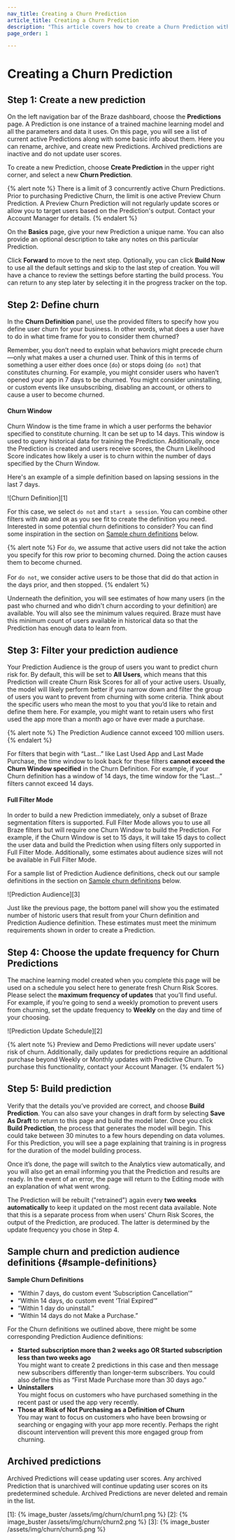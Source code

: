 ```yaml
---
nav_title: Creating a Churn Prediction
article_title: Creating a Churn Prediction
description: "This article covers how to create a Churn Prediction within the Braze dashboard"
page_order: 1

---
```


# Creating a Churn Prediction

## Step 1: Create a new prediction

On the left navigation bar of the Braze dashboard, choose the __Predictions__ page. A Prediction is one instance of a trained machine learning model and all the parameters and data it uses. On this page, you will see a list of current active Predictions along with some basic info about them. Here you can rename, archive, and create new Predictions. Archived predictions are inactive and do not update user scores. 

To create a new Prediction, choose __Create Prediction__ in the upper right corner, and select a new __Churn Prediction__.

{% alert note %}
There is a limit of 3 concurrently active Churn Predictions. Prior to purchasing Predictive Churn, the limit is one active Preview Churn Prediction. A Preview Churn Prediction will not regularly update scores or allow you to target users based on the Prediction's output. Contact your Account Manager for details.
{% endalert %}

On the **Basics** page, give your new Prediction a unique name. You can also provide an optional description to take any notes on this particular Prediction.

Click __Forward__ to move to the next step. Optionally, you can click __Build Now__ to use all the default settings and skip to the last step of creation. You will have a chance to review the settings before starting the build process. You can return to any step later by selecting it in the progress tracker on the top.

## Step 2: Define churn

In the __Churn Definition__ panel, use the provided filters to specify how you define user churn for your business. In other words, what does a user have to do in what time frame for you to consider them churned?

Remember, you don’t need to explain what behaviors might precede churn—only what makes a user a churned user. Think of this in terms of something a user either does once (`do`) or stops doing (`do not`) that constitutes churning. For example, you might consider users who haven’t opened your app in 7 days to be churned. You might consider uninstalling, or custom events like unsubscribing, disabling an account, or others to cause a user to become churned. 

#### Churn Window
Churn Window is the time frame in which a user performs the behavior specified to constitute churning. It can be set up to 14 days. This window is used to query historical data for training the Prediction. Additionally, once the Prediction is created and users receive scores, the Churn Likelihood Score indicates how likely a user is to churn within the number of days specified by the Churn Window. 

Here's an example of a simple definition based on lapsing sessions in the last 7 days.

![Churn Definition][1]

For this case, we select `do not` and `start a session`. You can combine other filters with `AND` and `OR` as you see fit to create the definition you need. Interested in some potential churn definitions to consider? You can find some inspiration in the section on [Sample churn definitions](#sample-definitions) below.

{% alert note %}
For `do`, we assume that active users did not take the action you specify for this row prior to becoming churned. Doing the action causes them to become churned. <br><br>For `do not`, we consider active users to be those that did do that action in the days prior, and then stopped.
{% endalert %}

Underneath the definition, you will see estimates of how many users (in the past who churned and who didn't churn according to your definition) are available. You will also see the minimum values required. Braze must have this minimum count of users available in historical data so that the Prediction has enough data to learn from.

## Step 3: Filter your prediction audience

Your Prediction Audience is the group of users you want to predict churn risk for. By default, this will be set to __All Users__, which means that this Prediction will create Churn Risk Scores for all of your active users. Usually, the model will likely perform better if you narrow down and filter the group of users you want to prevent from churning with some criteria. Think about the specific users who mean the most to you that you’d like to retain and define them here. For example, you might want to retain users who first used the app more than a month ago or have ever made a purchase.

{% alert note %}
The Prediction Audience cannot exceed 100 million users.
{% endalert %}

For filters that begin with “Last...” like Last Used App and Last Made Purchase, the time window to look back for these filters __cannot exceed the Churn Window specified__ in the Churn Definition. For example, if your Churn definition has a window of 14 days, the time window for the “Last...” filters cannot exceed 14 days.

#### Full Filter Mode
In order to build a new Prediction immediately, only a subset of Braze segmentation filters is supported. Full Filter Mode allows you to use all Braze filters but will require one Churn Window to build the Prediction. For example, if the Churn Window is set to 15 days, it will take 15 days to collect the user data and build the Prediction when using filters only supported in Full Filter Mode. Additionally, some estimates about audience sizes will not be available in Full Filter Mode.

For a sample list of Prediction Audience definitions, check out our sample definitions in the section on [Sample churn definitions](#sample-definitions) below.

![Prediction Audience][3]

Just like the previous page, the bottom panel will show you the estimated number of historic users that result from your Churn definition and Prediction Audience definition. These estimates must meet the minimum requirements shown in order to create a Prediction.

## Step 4: Choose the update frequency for Churn Predictions

The machine learning model created when you complete this page will be used on a schedule you select here to generate fresh Churn Risk Scores. Please select the __maximum frequency of updates__ that you’ll find useful. For example, if you’re going to send a weekly promotion to prevent users from churning, set the update frequency to __Weekly__ on the day and time of your choosing. 

![Prediction Update Schedule][2]

{% alert note %}
Preview and Demo Predictions will never update users' risk of churn. Additionally, daily updates for predictions require an additional purchase beyond Weekly or Monthly updates with Predictive Churn. To purchase this functionality, contact your Account Manager. 
{% endalert %}

## Step 5: Build prediction

Verify that the details you’ve provided are correct, and choose __Build Prediction__. You can also save your changes in draft form by selecting __Save As Draft__ to return to this page and build the model later. Once you click __Build Prediction__, the process that generates the model will begin. This could take between 30 minutes to a few hours depending on data volumes. For this Prediction, you will see a page explaining that training is in progress for the duration of the model building process.

Once it’s done, the page will switch to the Analytics view automatically, and you will also get an email informing you that the Prediction and results are ready. In the event of an error, the page will return to the Editing mode with an explanation of what went wrong.

The Prediction will be rebuilt ("retrained") again every __two weeks automatically__ to keep it updated on the most recent data available. Note that this is a separate process from when users' Churn Risk Scores, the output of the Prediction, are produced. The latter is determined by the update frequency you chose in Step 4.

## Sample churn and prediction audience definitions {#sample-definitions}

__Sample Churn Definitions__<br>
- “Within 7 days, do custom event ‘Subscription Cancellation’”<br>
- “Within 14 days, do custom event ‘Trial Expired’”<br>
- “Within 1 day do uninstall.” <br>
- “Within 14 days do not Make a Purchase.” <br>

For the Churn definitions we outlined above, there might be some corresponding Prediction Audience definitions:<br>
- __Started subscription more than 2 weeks ago OR Started subscription less than two weeks ago__<br>You might want to create 2 predictions in this case and then message new subscribers differently than longer-term subscribers. You could also define this as “First Made Purchase more than 30 days ago.”<br>
- __Uninstallers__<br>You might focus on customers who have purchased something in the recent past or used the app very recently.<br>
- __Those at Risk of Not Purchasing as a Definition of Churn__<br>You may want to focus on customers who have been browsing or searching or engaging with your app more recently. Perhaps the right discount intervention will prevent this more engaged group from churning.

## Archived predictions

Archived Predictions will cease updating user scores. Any archived Prediction that is unarchived will continue updating user scores on its predetermined schedule. Archived Predictions are never deleted and remain in the list.

[1]: {% image_buster /assets/img/churn/churn1.png %}
[2]: {% image_buster /assets/img/churn/churn2.png %}
[3]: {% image_buster /assets/img/churn/churn5.png %}

